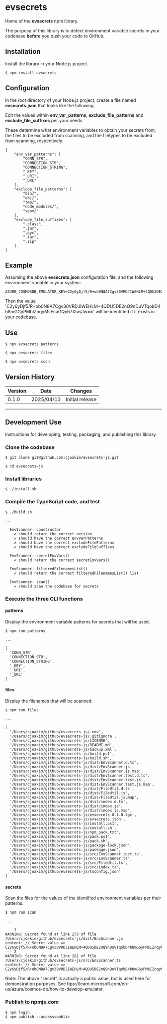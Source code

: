 # evsecrets

Home of the **evsecrets** npm library.

The purpose of this library is to detect environment variable secrets
in your codebase **before** you push your code to GitHub.

## Installation

Install the library in your Node.js project.

```
$ npm install evsecrets
```

## Configuration

In the root directory of your Node.js project, create a file named
**evsecrets.json** that looks like the following.

Edit the values within **env_var_patterns**, **exclude_file_patterns** and
**exclude_file_suffixes** per your needs.

These determine what environment variables to obtain your secrets from,
the files to be excluded from scanning, and the filetypes to be excluded
from scanning, respectively.

```
{
    "env_var_patterns": [
        "CONN_STR",
        "CONNECTION_STR",
        "CONNECTION_STRING",
        "_KEY",
        "_URI",
        "_URL"
    ],
    "exclude_file_patterns": [
        "bin/",
        "obj/",
        "tmp/",
        "node_modules/",
        "venv/"
    ],
    "exclude_file_suffixes": [
        ".class",
        ".jar",
        ".pyc",
        ".tar",
        ".zip"
    ]
}
```

## Example

Assuming the above **evsecrets.json** configuration file, 
and the following environment variable in your system:

```
AZURE_COSMOSDB_EMULATOR_KEY=C2y6yDjf5/R+ob0N8A7Cgv30VRDJIWEHLM+4QDU5DE2nQ9nDuVTqobD4b8mGGyPMbIZnqyMsEcaGQy67XIw/Jw==
```

Then the value 'C2y6yDjf5/R+ob0N8A7Cgv30VRDJIWEHLM+4QDU5DE2nQ9nDuVTqobD4b8mGGyPMbIZnqyMsEcaGQy67XIw/Jw=='
will be identified if it exists in your codebase.

## Use 

```
$ npx evsecrets patterns

$ npx evsecrets files

$ npx evsecrets scan
```

## Version History

| Version |    Date    | Changes                                                         |
| ------- | ---------- | --------------------------------------------------------------- |
|  0.1.0  | 2025/04/13 | Initial release                                                 |


--- 

## Development Use

Instructions for developing, testing, packaging, and publishing this library.



### Clone the codebase

```
$ git clone git@github.com:cjoakim/evsecrets-js.git

$ cd evsecrets-js
```

### Install libraries

```
$ ./install.sh
```

### Compile the TypeScript code, and test

```
$ ./build.sh

...

  EnvScanner: constructor
    ✔ should return the correct version
    ✔ should have the correct envVarPatterns
    ✔ should have the correct excludeFilePatterns
    ✔ should have the correct excludeFileSuffixes

  EnvScanner: secretEnvVars()
    ✔ should return the correct secretEnvVars()

  EnvScanner: filteredFilenamesList()
    ✔ should return the correct filteredFilenamesList() list

  EnvScanner: scan()
    ✔ should scan the codebase for secrets
```

### Execute the three CLI functions

#### patterns

Display the environment variable patterns for secrets that will be used.

```
$ npm run patterns

...

[
  'CONN_STR',
  'CONNECTION_STR',
  'CONNECTION_STRING',
  '_KEY',
  '_URI',
  '_URL'
]
```

#### files

Display the filenames that will be scanned.

```
$ npm run files

...

[
  '/Users/cjoakim/github/evsecrets-js/.env',
  '/Users/cjoakim/github/evsecrets-js/.gitignore',
  '/Users/cjoakim/github/evsecrets-js/LICENSE',
  '/Users/cjoakim/github/evsecrets-js/README.md',
  '/Users/cjoakim/github/evsecrets-js/backup.xml',
  '/Users/cjoakim/github/evsecrets-js/build.ps1',
  '/Users/cjoakim/github/evsecrets-js/build.sh',
  '/Users/cjoakim/github/evsecrets-js/dist/EnvScanner.d.ts',
  '/Users/cjoakim/github/evsecrets-js/dist/EnvScanner.js',
  '/Users/cjoakim/github/evsecrets-js/dist/EnvScanner.js.map',
  '/Users/cjoakim/github/evsecrets-js/dist/EnvScanner.test.d.ts',
  '/Users/cjoakim/github/evsecrets-js/dist/EnvScanner.test.js',
  '/Users/cjoakim/github/evsecrets-js/dist/EnvScanner.test.js.map',
  '/Users/cjoakim/github/evsecrets-js/dist/FileUtil.d.ts',
  '/Users/cjoakim/github/evsecrets-js/dist/FileUtil.js',
  '/Users/cjoakim/github/evsecrets-js/dist/FileUtil.js.map',
  '/Users/cjoakim/github/evsecrets-js/dist/index.d.ts',
  '/Users/cjoakim/github/evsecrets-js/dist/index.js',
  '/Users/cjoakim/github/evsecrets-js/dist/index.js.map',
  '/Users/cjoakim/github/evsecrets-js/evsecrets-0.1.0.tgz',
  '/Users/cjoakim/github/evsecrets-js/evsecrets.json',
  '/Users/cjoakim/github/evsecrets-js/install.ps1',
  '/Users/cjoakim/github/evsecrets-js/install.sh',
  '/Users/cjoakim/github/evsecrets-js/npm_pack.txt',
  '/Users/cjoakim/github/evsecrets-js/pack.ps1',
  '/Users/cjoakim/github/evsecrets-js/pack.sh',
  '/Users/cjoakim/github/evsecrets-js/package-lock.json',
  '/Users/cjoakim/github/evsecrets-js/package.json',
  '/Users/cjoakim/github/evsecrets-js/src/EnvScanner.test.ts',
  '/Users/cjoakim/github/evsecrets-js/src/EnvScanner.ts',
  '/Users/cjoakim/github/evsecrets-js/src/FileUtil.ts',
  '/Users/cjoakim/github/evsecrets-js/src/index.ts',
  '/Users/cjoakim/github/evsecrets-js/tsconfig.json'
]
```

#### secrets

Scan the files for the values of the identified environment variables
per their patterns.

```
$ npm run scan

...

--- 1
WARNING: Secret found at line 273 of file /Users/cjoakim/github/evsecrets-js/dist/EnvScanner.js
content: // Secret value => C2y6yDjf5/R+ob0N8A7Cgv30VRDJIWEHLM+4QDU5DE2nQ9nDuVTqobD4b8mGGyPMbIZnqyMsEcaGQy67XIw/Jw==
--- 2
WARNING: Secret found at line 281 of file /Users/cjoakim/github/evsecrets-js/src/EnvScanner.ts
content: // Secret value => C2y6yDjf5/R+ob0N8A7Cgv30VRDJIWEHLM+4QDU5DE2nQ9nDuVTqobD4b8mGGyPMbIZnqyMsEcaGQy67XIw/Jw==
```

Note: The above "secret" is actually a public value, but is used here for
demonstration purposes.  See ttps://learn.microsoft.com/en-us/azure/cosmos-db/how-to-develop-emulator.

### Publish to npmjs.com

```
$ npm login
$ npm publish --access=public
```
